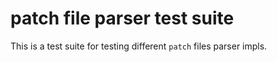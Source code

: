patch file parser test suite
============================

This is a test suite for testing different `patch` files parser impls.

